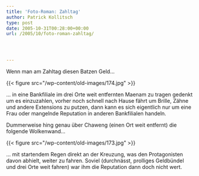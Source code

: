 ```yaml
---
title: 'Foto-Roman: Zahltag'
author: Patrick Kollitsch
type: post
date: 2005-10-31T00:28:00+00:00
url: /2005/10/foto-roman-zahltag/




---
```

Wenn man am Zahltag diesen Batzen Geld&#8230;

{{< figure src="/wp-content/old-images/174.jpg" >}}

&#8230; in eine Bankfiliale im drei Orte weit entfernten Maenam zu tragen gedenkt um es einzuzahlen, vorher noch schnell nach Hause f&auml;hrt um Brille, Z&auml;hne und andere Extensions zu putzen, dann kann es sich eigentlich nur um eine Frau oder mangelnde Reputation in anderen Bankfilialen handeln.

Dummerweise hing genau &uuml;ber Chaweng (einen Ort weit entfernt) die folgende Wolkenwand&#8230;

{{< figure src="/wp-content/old-images/173.jpg" >}}

&#8230; mit startendem Regen direkt an der Kreuzung, was den Protagonisten davon abhielt, weiter zu fahren. Soviel (durchn&auml;sst, prolliges Geldb&uuml;ndel und drei Orte weit fahren) war ihm die Reputation dann doch nicht wert.